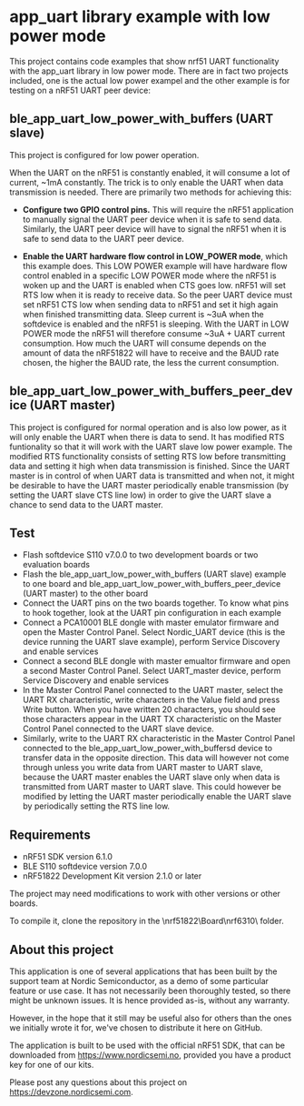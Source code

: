 app_uart library example with low power mode
==================

This project contains code examples that show nrf51 UART functionality with the app_uart library in low power mode.
There are in fact two projects included, one is the actual low power exampel and the other example is for testing on a nRF51 UART peer device:

ble_app_uart_low_power_with_buffers (UART slave)
------------
This project is configured for low power operation.
 
When the UART on the nRF51 is constantly enabled, it will consume a lot of current, ~1mA constantly. The trick is to only enable the UART when data transmission is needed. There are primarily two methods for achieving this: 

- **Configure two GPIO control pins.** This will require the nRF51 application to manually signal the UART peer device when it is safe to send data. Similarly, the UART peer device will have to signal the nRF51 when it is safe to send data to the UART peer device. 

- **Enable the UART hardware flow control in LOW_POWER mode**, which this example does. This LOW POWER example will have hardware flow control enabled in a specific LOW POWER mode where the nRF51 is woken up and the UART is enabled when CTS goes low. nRF51 will set RTS low when it is ready to receive data. So the peer UART device must set nRF51 CTS low when sending data to nRF51 and set it high again when finished transmitting data.
Sleep current is ~3uA when the softdevice is enabled and the nRF51 is sleeping. With the UART in LOW POWER mode the nRF51 will therefore consume ~3uA + UART current consumption. How much the UART will consume depends on the amount of data the nRF51822 will have to receive and the BAUD rate chosen, the higher the BAUD rate, the less the current consumption. 

ble_app_uart_low_power_with_buffers_peer_device (UART master)
------------
This project is configured for normal operation and is also low power, as it will only enable the UART when there is data to send. It has modified RTS funtionality so that it will work with the UART slave low power example. The modified RTS functionality consists of setting RTS low before transmitting data and setting it high when data transmission is finished. Since the UART master is in control of when UART data is transmitted and when not, it might be desirable to have the UART master periodically enable transmission (by setting the UART slave CTS line low) in order to give the UART slave a chance to send data to the UART master.

Test
------------
- Flash softdevice S110 v7.0.0 to two development boards or two evaluation boards
- Flash the ble_app_uart_low_power_with_buffers (UART slave) example to one board and ble_app_uart_low_power_with_buffers_peer_device (UART master) to the other board
- Connect the UART pins on the two boards together. To know what pins to hook together, look at the UART pin configuration in each example
- Connect a PCA10001 BLE dongle with master emulator firmware and open the Master Control Panel. Select Nordic_UART device (this is the device running the UART slave example), perform Service Discovery and enable services
- Connect a second BLE dongle with master emualtor firmware and open a second Master Control Panel. Select UART_master device, perform Service Discovery and enable services
- In the Master Control Panel connected to the UART master, select the UART RX characteristic, write characters in the Value field and press Write button. When you have written 20 characters, you should see those characters appear in the UART TX characteristic on the Master Control Panel connected to the UART slave device.
- Similarly, write to the UART RX characteristic in the Master Control Panel connected to the ble_app_uart_low_power_with_buffersd device to transfer data in the opposite direction. This data will however not come through unless you write data from UART master to UART slave, because the UART master enables the UART slave only when data is transmitted from UART master to UART slave. This could however be modified by letting the UART master periodically enable the UART slave by periodically setting the RTS line low. 
 
Requirements
------------
- nRF51 SDK version 6.1.0
- BLE S110 softdevice version 7.0.0
- nRF51822 Development Kit version 2.1.0 or later

The project may need modifications to work with other versions or other boards. 

To compile it, clone the repository in the \nrf51822\Board\nrf6310\ folder.

About this project
------------------
This application is one of several applications that has been built by the support team at Nordic Semiconductor, as a demo of some particular feature or use case. It has not necessarily been thoroughly tested, so there might be unknown issues. It is hence provided as-is, without any warranty. 

However, in the hope that it still may be useful also for others than the ones we initially wrote it for, we've chosen to distribute it here on GitHub. 

The application is built to be used with the official nRF51 SDK, that can be downloaded from https://www.nordicsemi.no, provided you have a product key for one of our kits.

Please post any questions about this project on https://devzone.nordicsemi.com.
